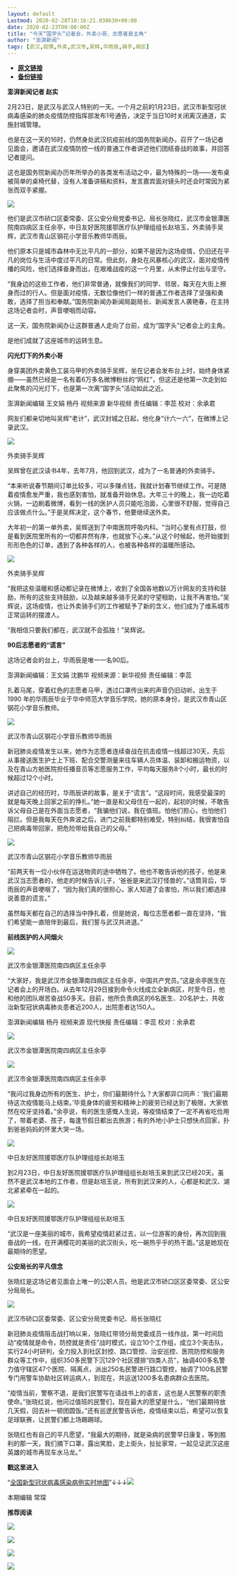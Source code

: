 ```yaml
---
layout: default
Lastmod: 2020-02-28T10:16:21.038630+00:00
date: 2020-02-23T00:00:00Z
title: "今天“国字头”记者会，外卖小哥、志愿者是主角"
author: "澎湃新闻"
tags: [武汉,疫情,外卖,武汉市,吴辉,华雨辰,骑手,病区]
---
```


* [**原文链接**](https://mp.weixin.qq.com/s/K9jzQJju4J7562LQNplW7g)
* [**备份链接**](http://archive.today/SwVaz)


**澎湃新闻记者 赵实**

  

2月23日，是武汉与武汉人特别的一天。一个月之前的1月23日，武汉市新型冠状病毒感染的肺炎疫情防控指挥部发布1号通告，决定于当日10时关闭离汉通道，实施封城管理。

  
也是在这一天的16时，仍然身处武汉抗疫前线的国务院新闻办，召开了一场记者见面会，邀请在武汉疫情防控一线的普通工作者讲述他们团结奋战的故事，并回答记者提问。

  
这也是国务院新闻办历年所举办的各类发布活动之中，最为特殊的一场——发布桌被简单的桌椅代替，没有人准备讲稿和资料，发言嘉宾面对镜头时还会时常因为紧张而双手紧握。

  

![](/images/post/7e628534633659889955f40feb0a235b.jpg)

  
他们是武汉市硚口区委常委、区公安分局党委书记、局长张晓红，武汉市金银潭医院南四病区主任余亭，中日友好医院援鄂医疗队护理组组长赵培玉，外卖骑手吴辉，武汉市青山区钢花小学音乐教师华雨辰。

  
他们原本只是城市森林中无比平凡的一部分，如果不是因为这场疫情，仍旧还在平凡的岗位与生活中度过平凡的日常。但此刻，身处在风暴核心的武汉，面对疫情传播的风险，他们选择奋身而出，在艰难战疫的这一个月里，从未停止付出与坚守。

  
“我身边的这些工作者，他们非常普通，就像我们的同学、邻居，每天在大街上擦身而过的行人。但是面对疫情，无数位像他们一样的普通工作者选择了坚强和勇敢，选择了担当和奉献。”国务院新闻办新闻局副局长、新闻发言人袭艳春，在主持这场记者会时，声音哽咽而动容。

  
这一天，国务院新闻办让这群普通人走向了台前，成为“国字头”记者会上的主角。

  
是他们成就了这座城市的运转生息。

  
**闪光灯下的外卖小哥**

身穿美团外卖黄色工装马甲的外卖骑手吴辉，坐在记者会发布台上时，始终身体紧绷——虽然已经是一名有着6万多名微博粉丝的“网红”，但这还是他第一次走到如此聚焦的闪光灯下，也是第一次离“国字头”活动如此之近。

  

澎湃新闻编辑 王文娟 杨丹 视频来源 新华视频 责任编辑：李蕊 校对：余承君  

  
网友们都亲切地叫吴辉“老计”，武汉封城之日起，他化身“计六一六”，在微博上记录武汉。  

  

![](/images/post/a3222f859eea25f04c6b49e01cdb5f58.jpg)

外卖骑手吴辉 

  
吴辉曾在武汉读书4年，去年7月，他回到武汉，成为了一名普通的外卖骑手。

  
“本来听说春节期间订单比较多，可以多赚点钱，我就计划春节继续工作。可是随着疫情愈发严重，我也感到害怕，就准备开始休息。大年三十的晚上，我一边吃着火锅，一边刷着微博，看到一线的医护人员只能吃泡面，心里很不舒服，觉得自己应该做点什么。”于是吴辉决定，这个春节，他要继续送外卖。

  
大年初一的第一单外卖，吴辉送到了中南医院呼吸内科。“当时心里有点打鼓，但是看到医院里所有的一切都井然有序，也就放下心来。”从这个时候起，他开始接到形形色色的订单，遇到了各种各样的人，也被各种各样的温暖所感动。  

  

![](/images/post/ab6fe2a7912b099ed00ac2bb6d9f32cd.jpg)

外卖骑手吴辉

  
“我把这些温暖和感动都记录在微博上，收到了全国各地数以万计网友的支持和鼓励，所有的这些支持鼓励，以及越来越多骑手兄弟的守望相助，让我不再害怕。”吴辉说，这场疫情，也让外卖骑手们的工作被赋予了新的含义，他们成为了维系城市正常运转的摆渡人。

  
“我相信只要我们都在，武汉就不会孤独！”吴辉说。

  
**90后志愿者的“谎言”**

这场记者会的台上，华雨辰是唯一一名90后。

  

澎湃新闻编辑：王文娟 沈鹏华 视频来源：新华视频 责任编辑：李蕊  

  
扎着马尾，穿着红色的志愿者马甲，透过口罩传出来的声音仍旧动听。出生于1990 年的华雨辰毕业于华中师范大学音乐学院，她的原本身份，是武汉市青山区钢花小学音乐教师。  

  

![](/images/post/88ac7ca38ca5c4dbbdc8a46743c997cd.jpg)

武汉市青山区钢花小学音乐教师华雨辰

  
新冠肺炎疫情发生以来，她作为志愿者连续奋战在抗击疫情一线超过30天，先后从事接送医生护士上下班、配合交警测量来往车辆人员体温、装卸和搬运物资，以及在青山方舱医院担任播音员等志愿服务工作，平均每天服务8个小时，最长的时候超过12个小时。

  
讲述自己的经历时，华雨辰讲的故事，是关于“谎言”。“这段时间，我感受最深的就是每天晚上回家之前的挣扎。”她一直是和父母住在一起的，起初的时候，不敢告诉父母自己是在外面当志愿者，“我骗他们说，我在值班。怕他们担心，也怕他们阻拦。但是我每天在外奔波之后，进门之前我都特别难受，特别纠结，我很害怕自己把病毒带回家，把危险带给我自己的父母。”  

  

![](/images/post/0ad916ed214727418c8e073af6f91b66.jpg)

武汉市青山区钢花小学音乐教师华雨辰

  
“前两天有一位小伙伴在运送物资的途中牺牲了。他也不敢告诉他的孩子，他是来武汉当志愿者的，他走的时候告诉儿子，‘爸爸是来武汉打怪兽的’。”话筒背后，华雨辰的声音哽咽了，“因为我们真的很担心，家人知道了会害怕，所以我们都选择说善意的谎言。”

  
虽然每天都在自己的选择当中挣扎着，但是她说，每位志愿者都一直在坚持，“我们希望能一直陪伴到最后，我们誓与武汉共进退。”

  
**前线医护的人间烟火**  

![](/images/post/9187495438e1eddb6e5b399cd57de953.jpg)

武汉市金银潭医院南四病区主任余亭

  
“大家好，我是武汉市金银潭南四病区主任余亭，中国共产党员。”这是余亭医生在记者会上的开场白。从去年12月29日接到命令火线成立全新病区，时至今日，他和他的团队艰苦奋战50多天。目前，他所负责病区的6名医生、20名护士，共收治新型冠状病毒肺炎患者近200人，出院患者达150人。  

  

澎湃新闻编辑 杨丹 视频来源 现代快报 责任编辑：李蕊 校对：余承君  

  

![](/images/post/7ec784b970a345b834a71e9e3f1695ab.jpg)

武汉市金银潭医院南四病区主任余亭

  

![](/images/post/8fd5960c08495b9862b7d92cb856303e.jpg)

武汉市金银潭医院南四病区主任余亭

  

“我问过我身边所有的医生、护士，你们最期待什么？大家都异口同声：‘我们最期待这次疫情能马上结束。’毕竟身体的疲劳和精神上的疲劳已经达到了极限，大家依然在咬牙坚持着。”余亭说，有的医生感慨人生说，等疫情结束了一定不再省吃俭用了，带着老婆、孩子，每逢节假日都出去旅游；有的外地小护士只想快点回家，扑到爸爸妈妈的怀里大哭一场。  

  

![](/images/post/601e221d60a0045c9ac91c25191697e0.jpg)

中日友好医院援鄂医疗队护理组组长赵培玉

  
到2月23日，中日友好医院援鄂医疗队护理组组长赵培玉来到武汉已经20天。虽然不是武汉本地的工作者，但是赵培玉说，所有到武汉来的人，心都是和武汉、湖北紧紧牵在一起的。  

  

![](/images/post/adec1b14294ab61a2eb8285383c93063.jpg)

中日友好医院援鄂医疗队护理组组长赵培玉

  

“武汉是一座美丽的城市，我希望疫情赶紧过去，以一位游客的身份，再次回到我奋战的一线，在开满樱花的美丽的武汉街头，吃一碗热乎乎的热干面。”这是她现在最期待的愿望。

  

**公安局长的平凡信念**

张晓红是这场记者见面会上唯一的公职人员。他是武汉市硚口区区委常委、区公安分局局长。

  

![](/images/post/44a6e00c0a0cba16a98824daff60578f.jpg)

武汉市硚口区委常委、区公安分局党委书记、局长张晓红

  
新冠肺炎疫情阻击战打响以来，张晓红带领分局党委成员一线作战，第一时间启动“疫情就是命令，防控就是责任”战时模式，设立10个工作组，成立3个突击队，实行24小时研判，全力投入到社区封控、路口管控、治安巡控、医院防控和服务群众等工作中，组织350多民警下沉129个社区摸排“四类人员”，抽调400多名警力值守辖区47个医院、隔离点，派出250名民警进行路口管控，抽调了100名民警专门用警车协助社区转运病人，到现在，共运送1200多名患病群众去医院。

  
“疫情当前，警察不退，是我们民警写在请战书上的语言，这也是人民警察的职责使命。”张晓红说，他问过值班的民警们，现在最大的愿望是什么，“他们最期待放几天假，回去补一顿团圆饭。”还有巡逻民警告诉他，疫情结束以后，希望可以恢复足球联赛，让民警们都上场踢踢球。

  
张晓红也有自己的平凡愿望，“我最大的期待，就是染病的民警早日康复，等到胜利的那一天，我们摘下口罩，露出笑脸，走上街头，扯扯家常，一起见证武汉这座英雄的城市再现车水马龙。”

  

**戳这里进入**

“[全国新型冠状病毒感染病例实时地图](http://projects.thepaper.cn/thepaper-cases/839studio/feiyan/)”↓↓↓[![](/images/post/15a4bc01c19b9e56f61d4f79069e4c63.jpg)](http://projects.thepaper.cn/thepaper-cases/839studio/feiyan/)

本期编辑 常琛  

  

**推荐阅读**

  

[![](/images/post/12e0d94be82829ed4f958ea785fc7b62.jpg)](http://mp.weixin.qq.com/s?__biz=MjM5MzI5NTU3MQ==&mid=2651587716&idx=1&sn=9cf340714786ffd74330418b03bccf7c&chksm=bd6199388a16102e76351195f852c7325de5e1620da5882bd04ccd1ff7d24b0b5dff09895509&scene=21#wechat_redirect)

[![](/images/post/b7a1607b1b9dd9e435b97383f11e4fdb.jpg)](http://mp.weixin.qq.com/s?__biz=MjM5MzI5NTU3MQ==&mid=2651587171&idx=1&sn=8aae24846a49ce902e6c154354f8d8ec&chksm=bd619fdf8a1616c944b7af5c259ccdede7203b086feaaf72a3deb060cebf529ed9de32c73e10&scene=21#wechat_redirect)  

[![](/images/post/4cf9a1212024fe7a1e31de8df61dab7e.jpg)](http://mp.weixin.qq.com/s?__biz=MjM5MzI5NTU3MQ==&mid=2651584391&idx=1&sn=f8165806546650b36b3d5b4f6e0519b4&chksm=bd666a3b8a11e32dad3e267ab8ad644f242879ceaf5bbd7a9b13fbaaa67499bf8f545982b991&scene=21#wechat_redirect)

[![](/images/post/faa036129172f4ba4cb775ad946d1eff.jpg)](https://a.app.qq.com/o/simple.jsp?pkgname=com.wondertek.paper)

